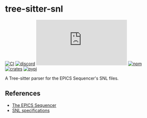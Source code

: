 # tree-sitter-snl

[![CI][ci]](https://github.com/minijackson/tree-sitter-snl/actions/workflows/ci.yml)
[![discord][discord]](https://discord.gg/w7nTvsVJhm)
[![matrix][matrix]](https://matrix.to/#/#tree-sitter-chat:matrix.org)
[![npm][npm]](https://www.npmjs.com/package/tree-sitter-snl)
[![crates][crates]](https://crates.io/crates/tree-sitter-snl)
[![pypi][pypi]](https://pypi.org/project/tree-sitter-snl/)

A Tree-sitter parser for the EPICS Sequencer's SNL files.

## References

- [The EPICS Sequencer](https://epics-modules.github.io/sequencer/index.html)
- [SNL specifications](https://epics-modules.github.io/sequencer/Reference.html)

[ci]: https://img.shields.io/github/actions/workflow/status/minijackson/tree-sitter-snl/ci.yml?logo=github&label=CI
[discord]: https://img.shields.io/discord/1063097320771698699?logo=discord&label=discord
[matrix]: https://img.shields.io/matrix/tree-sitter-chat%3Amatrix.org?logo=matrix&label=matrix
[npm]: https://img.shields.io/npm/v/tree-sitter-snl?logo=npm
[crates]: https://img.shields.io/crates/v/tree-sitter-snl?logo=rust
[pypi]: https://img.shields.io/pypi/v/tree-sitter-snl?logo=pypi&logoColor=ffd242
